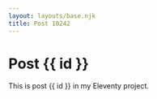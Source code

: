 ```yaml
---
layout: layouts/base.njk
title: Post 10242
---
```


# Post {{ id }}

This is post {{ id }} in my Eleventy project.
